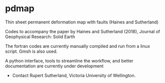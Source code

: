 # pdmap
Thin sheet permanent deformation map with faults (Haines and Sutherland)

Codes to accompany the paper by Haines and Sutherland (2018), Journal of Geophysical Research: Solid Earth

The fortran codes are currently manually compiled and run from a linux script. Gmsh is also used.

A python interface, tools to streamline the workflow, and better documentation are currently under development
- Contact Rupert Sutherland, Victoria University of Wellington.
